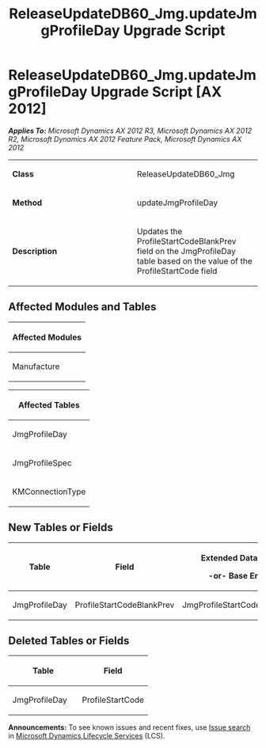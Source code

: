 ﻿---
title: ReleaseUpdateDB60_Jmg.updateJmgProfileDay Upgrade Script
TOCTitle: ReleaseUpdateDB60_Jmg.updateJmgProfileDay Upgrade Script
ms:assetid: 678f9abd-c6a4-ae06-e15f-b717d2442166
ms:mtpsurl: https://msdn.microsoft.com/en-us/library/JJ685601(v=AX.60)
ms:contentKeyID: 49708803
ms.date: 05/18/2015
mtps_version: v=AX.60
---

# ReleaseUpdateDB60\_Jmg.updateJmgProfileDay Upgrade Script [AX 2012]


_**Applies To:** Microsoft Dynamics AX 2012 R3, Microsoft Dynamics AX 2012 R2, Microsoft Dynamics AX 2012 Feature Pack, Microsoft Dynamics AX 2012_

<table>
<colgroup>
<col style="width: 50%" />
<col style="width: 50%" />
</colgroup>
<tbody>
<tr class="odd">
<td><p><strong>Class</strong></p></td>
<td><p>ReleaseUpdateDB60_Jmg</p></td>
</tr>
<tr class="even">
<td><p><strong>Method</strong></p></td>
<td><p>updateJmgProfileDay</p></td>
</tr>
<tr class="odd">
<td><p><strong>Description</strong></p></td>
<td><p>Updates the ProfileStartCodeBlankPrev field on the JmgProfileDay table based on the value of the ProfileStartCode field</p></td>
</tr>
</tbody>
</table>


## Affected Modules and Tables

<table>
<colgroup>
<col style="width: 100%" />
</colgroup>
<thead>
<tr class="header">
<th><p>Affected Modules</p></th>
</tr>
</thead>
<tbody>
<tr class="odd">
<td><p>Manufacture</p></td>
</tr>
</tbody>
</table>


<table>
<colgroup>
<col style="width: 100%" />
</colgroup>
<thead>
<tr class="header">
<th><p>Affected Tables</p></th>
</tr>
</thead>
<tbody>
<tr class="odd">
<td><p>JmgProfileDay</p></td>
</tr>
<tr class="even">
<td><p>JmgProfileSpec</p></td>
</tr>
<tr class="odd">
<td><p>KMConnectionType</p></td>
</tr>
</tbody>
</table>


## New Tables or Fields

<table>
<colgroup>
<col style="width: 33%" />
<col style="width: 33%" />
<col style="width: 33%" />
</colgroup>
<thead>
<tr class="header">
<th><p>Table</p></th>
<th><p>Field</p></th>
<th><p>Extended Data Type</p>
<p>-or- Base Enum</p></th>
</tr>
</thead>
<tbody>
<tr class="odd">
<td><p>JmgProfileDay</p></td>
<td><p>ProfileStartCodeBlankPrev</p></td>
<td><p>JmgProfileStartCodeBlankPrev</p></td>
</tr>
</tbody>
</table>


## Deleted Tables or Fields

<table>
<colgroup>
<col style="width: 50%" />
<col style="width: 50%" />
</colgroup>
<thead>
<tr class="header">
<th><p>Table</p></th>
<th><p>Field</p></th>
</tr>
</thead>
<tbody>
<tr class="odd">
<td><p>JmgProfileDay</p></td>
<td><p>ProfileStartCode</p></td>
</tr>
</tbody>
</table>

  
**Announcements:** To see known issues and recent fixes, use [Issue search](http://go.microsoft.com/fwlink/?linkid=389258) in [Microsoft Dynamics Lifecycle Services](http://go.microsoft.com/fwlink/?linkid=306505) (LCS).

